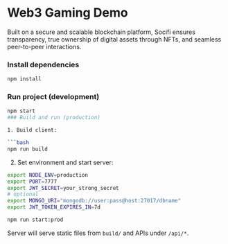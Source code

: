 # Web3 Gaming Demo

Built on a secure and scalable blockchain platform, Socifi ensures transparency, true ownership of digital assets through NFTs, and seamless peer-to-peer interactions. 

### Install dependencies

```bash
npm install
```

### Run project (development)

```bash
npm start
### Build and run (production)

1. Build client:

```bash
npm run build
```

2. Set environment and start server:

```bash
export NODE_ENV=production
export PORT=7777
export JWT_SECRET=your_strong_secret
# optional
export MONGO_URI="mongodb://user:pass@host:27017/dbname"
export JWT_TOKEN_EXPIRES_IN=7d

npm run start:prod
```

Server will serve static files from `build/` and APIs under `/api/*`.
```
